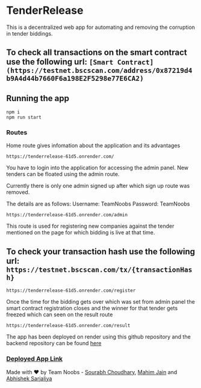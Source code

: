 # TenderRelease

This is a decentralized web app for automating and removing the corruption in tender biddings.

## To check all transactions on the smart contract use the following url: ```[Smart Contract](https://testnet.bscscan.com/address/0x87219d4b9A4d44b7660F6a198E2F5298e77E6CA2)```


## Running the app

``` starting the app
npm i
npm run start
```

### Routes

Home route gives infomation about the application and its advantages

```Home route
https://tenderrelease-61d5.onrender.com/
```

You have to login into the application for accessing the admin panel. New tenders can be floated using the admin route.

Currently there is only one admin signed up after which sign up route was removed.

The details are as follows:
Username: TeamNoobs
Password: TeamNoobs

``` Admin route
https://tenderrelease-61d5.onrender.com/admin
```


This route is used for registering new companies against the tender mentioned on the page for which bidding is live at that time.

## To check your transaction hash use the following url: ```https://testnet.bscscan.com/tx/{transactionHash}```

``` Register route
https://tenderrelease-61d5.onrender.com/register
```


Once the time for the bidding gets over which was set from admin panel the smart contract registration closes and the winner for that tender gets freezed which can seen on the result route


``` Result route
https://tenderrelease-61d5.onrender.com/result
```

The app has been deployed on render using this github repository and the backend repository can be found [here](https://github.com/TenderRelease/backendtenderrelease)

### [Deployed App Link](https://tenderrelease-61d5.onrender.com/)

Made with ❤️ by Team Noobs - [Sourabh Choudhary](https://github.com/SD-IITKGP), [Mahim Jain](https://github.com/jainmahim) and [Abhishek Sarjaliya](https://github.com/Abhi21sar)
